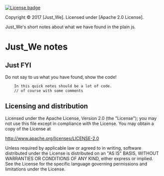 [![License badge](https://img.shields.io/badge/license-Apache2-orange.svg)](http://www.apache.org/licenses/LICENSE-2.0)

Copyright © 2017 [Just_We]. Licensed under [Apache 2.0 License].

Just_We's short notes about what we have found in the plain js.

Just_We notes
=============

Just FYI
-------------------------

Do not say to us what you have found, show the code!

```bash
	In this quick notes should be a lot of code.
	// of course with some comments
```


Licensing and distribution
--------------------------

Licensed under the Apache License, Version 2.0 (the "License");
you may not use this file except in compliance with the License.
You may obtain a copy of the License at

  http://www.apache.org/licenses/LICENSE-2.0

Unless required by applicable law or agreed to in writing, software
distributed under the License is distributed on an "AS IS" BASIS,
WITHOUT WARRANTIES OR CONDITIONS OF ANY KIND, either express or implied.
See the License for the specific language governing permissions and
limitations under the License.